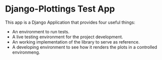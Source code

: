 # Django-Plottings Test App

This app is a Django Application that provides four useful things:

- An environment to run tests.
- A live testing environment for the project development.
- An working implementation of the library to serve as reference.
- A developing environment to see how it renders the plots in a controlled
  environmeng.
